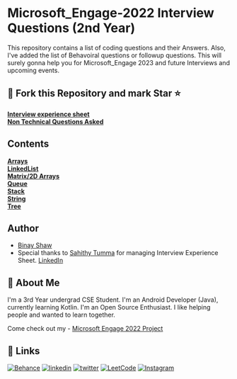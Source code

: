 
# Microsoft_Engage-2022 Interview Questions (2nd Year)
This repository contains a list of coding questions and their Answers.
Also, I've added the list of Behavoiral questions or followup questions.
This will surely gonna help you for Microsoft_Engage 2023 and future Interviews and upcoming events.

## 🍴 Fork this Repository and mark Star ⭐ ##

[**Interview experience sheet**](https://docs.google.com/spreadsheets/d/1CiQtfe1d6kgGl220yjRGigrjFv3I4d6xtNH6wSmTJ6E/edit#gid=1548574968)<br>
[**Non Technical Questions Asked**](https://docs.google.com/document/d/17D3QZph12s7LbwB30nOYEJ8dQJ18hX4QxhW5PSCx18s/edit?usp=sharing)

## Contents <br>
[**Arrays**](https://github.com/binayshaw7777/Microsoft-Engage-2022-Interview-Questions/tree/master/src/Arrays)<br>
[**LinkedList**](https://github.com/binayshaw7777/Microsoft-Engage-2022-Interview-Questions/tree/master/src/LinkedList)<br>
[**Matrix/2D Arrays**](https://github.com/binayshaw7777/Microsoft-Engage-2022-Interview-Questions/tree/master/src/Matrix_2DArray)<br>
[**Queue**](https://github.com/binayshaw7777/Microsoft-Engage-2022-Interview-Questions/tree/master/src/Queues)<br>
[**Stack**](https://github.com/binayshaw7777/Microsoft-Engage-2022-Interview-Questions/tree/master/src/Stacks)<br>
[**String**](https://github.com/binayshaw7777/Microsoft-Engage-2022-Interview-Questions/tree/master/src/String)<br>
[**Tree**](https://github.com/binayshaw7777/Microsoft-Engage-2022-Interview-Questions/tree/master/src/Tree)






## Author
- [Binay Shaw](https://www.github.com/binayshaw7777)
- Special thanks to [Sahithy Tumma](https://github.com/SahithyTumma) for managing Interview Experience Sheet. [LinkedIn](https://www.linkedin.com/in/sahithy-tumma-787602231/)


## 🚀 About Me
I'm a 3rd Year undergrad CSE Student. I'm an Android Developer (Java), currently learning Kotlin.
I'm an Open Source Enthusiast.
I like helping people and wanted to learn together.

Come check out my - [Microsoft Engage 2022 Project](https://github.com/binayshaw7777/Microsoft-Engage-2022-PresIN)



## 🔗 Links
[![Behance](https://img.shields.io/badge/Behance-1769ff?style=for-the-badge&logo=behance&logoColor=white)](https://katherinempeterson.com/)
[![linkedin](https://img.shields.io/badge/linkedin-0A66C2?style=for-the-badge&logo=linkedin&logoColor=white)](https://www.linkedin.com/in/binayshaw7777/)
[![twitter](https://img.shields.io/badge/twitter-1DA1F2?style=for-the-badge&logo=twitter&logoColor=white)](https://twitter.com/binayplays7777)
[![LeetCode](https://img.shields.io/badge/LeetCode-000000?style=for-the-badge&logo=LeetCode&logoColor=#d16c06)](https://leetcode.com/binayshaw7777/)
[![Instagram](https://img.shields.io/badge/im_yonderly-%23E4405F.svg?style=for-the-badge&logo=Instagram&logoColor=white)](https://www.instagram.com/im_yonderly/)
